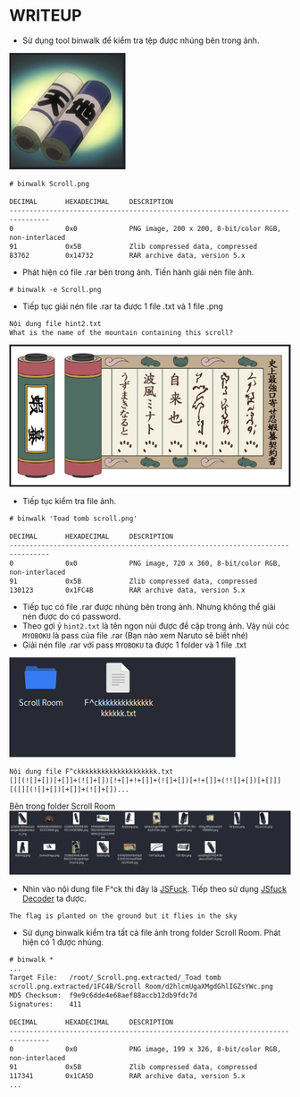# WRITEUP

* Sử dụng tool binwalk để kiểm tra tệp được nhúng bên trong ảnh.

<img src=solve/010649.png>

```
# binwalk Scroll.png                    

DECIMAL       HEXADECIMAL     DESCRIPTION
--------------------------------------------------------------------------------
0             0x0             PNG image, 200 x 200, 8-bit/color RGB, non-interlaced
91            0x5B            Zlib compressed data, compressed
83762         0x14732         RAR archive data, version 5.x
```

* Phát hiện có file .rar bên trong ảnh. Tiến hành giải nén file ảnh.

```
# binwalk -e Scroll.png
```

* Tiếp tục giải nén file .rar ta được 1 file .txt và 1 file .png

```
Nội dung file hint2.txt
What is the name of the mountain containing this scroll?
```

<img src=solve/010919.png>

* Tiếp tục kiểm tra file ảnh.

```
# binwalk 'Toad tomb scroll.png'

DECIMAL       HEXADECIMAL     DESCRIPTION
--------------------------------------------------------------------------------
0             0x0             PNG image, 720 x 360, 8-bit/color RGB, non-interlaced
91            0x5B            Zlib compressed data, compressed
130123        0x1FC4B         RAR archive data, version 5.x
```

* Tiếp tục có file .rar được nhúng bên trong ảnh. Nhưng không thể giải nén được do có password.
* Theo gợi ý `hint2.txt` là tên ngọn núi được đề cập trong ảnh. Vậy núi cóc `MYOBOKU` là pass của file .rar (Bạn nào xem Naruto sẽ biết nhé)
* Giải nén file .rar với pass `MYOBOKU` ta được 1 folder và 1 file .txt

<img src=solve/011829.png>

```
Nội dung file F^ckkkkkkkkkkkkkkkkkkkk.txt
[][(![]+[])[+[]]+(![]+[])[!+[]+!+[]]+(![]+[])[+!+[]]+(!![]+[])[+[]]][([][(![]+[])[+[]]+(![]+[])...

```

Bên trong folder Scroll Room
<img src=solve/012049.png>

* Nhìn vào nội dung file F^ck thi đây là [JSFuck](http://www.jsfuck.com/). Tiếp theo sử dụng [JSfuck Decoder](https://enkhee-osiris.github.io/Decoder-JSFuck/) ta được.

```
The flag is planted on the ground but it flies in the sky
```

* Sử dụng binwalk kiểm tra tất cả file ảnh trong folder Scroll Room. Phát hiện có 1 được nhúng.

```
# binwalk *
...
Target File:   /root/_Scroll.png.extracted/_Toad tomb scroll.png.extracted/1FC4B/Scroll Room/d2hlcmUgaXMgdGhlIGZsYWc.png
MD5 Checksum:  f9e9c6dde4e68aef88accb12db9fdc7d
Signatures:    411

DECIMAL       HEXADECIMAL     DESCRIPTION
--------------------------------------------------------------------------------
0             0x0             PNG image, 199 x 326, 8-bit/color RGB, non-interlaced
91            0x5B            Zlib compressed data, compressed
117341        0x1CA5D         RAR archive data, version 5.x
...
```




